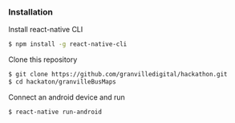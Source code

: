 ### Installation

Install react-native CLI
```sh
$ npm install -g react-native-cli
```
Clone this repository
```sh
$ git clone https://github.com/granvilledigital/hackathon.git
$ cd hackaton/granvilleBusMaps
```
Connect an android device and run
```sh
$ react-native run-android
```
